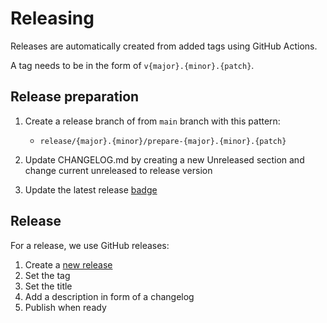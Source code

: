 # Releasing

Releases are automatically created from added tags using GitHub Actions.

A tag needs to be in the form of `v{major}.{minor}.{patch}`.

## Release preparation

1. Create a release branch of from `main` branch with this pattern:

   - `release/{major}.{minor}/prepare-{major}.{minor}.{patch}`

2. Update CHANGELOG.md by creating a new Unreleased section and change current unreleased to release version
3. Update the latest release [badge](badges.md)

## Release

For a release, we use GitHub releases:

1. Create a [new release](https://docs.github.com/en/repositories/releasing-projects-on-github/managing-releases-in-a-repository)
2. Set the tag
3. Set the title
4. Add a description in form of a changelog
5. Publish when ready
